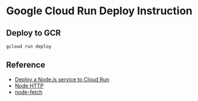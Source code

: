 # Google Cloud Run Deploy Instruction

## Deploy to GCR

```sh
gcloud run deploy
```

## Reference

- [Deploy a Node.js service to Cloud Run](https://cloud.google.com/run/docs/quickstarts/build-and-deploy/deploy-nodejs-service)
- [Node HTTP](https://nodejs.org/api/http.html)
- [node-fetch](https://www.npmjs.com/package/node-fetch)
